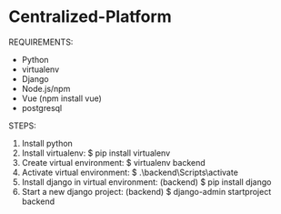 # Centralized-Platform

REQUIREMENTS:
- Python 
- virtualenv 
- Django 
- Node.js/npm
- Vue (npm install vue)
- postgresql

STEPS:
1. Install python
2. Install virtualenv: $ pip install virtualenv
3. Create virtual environment: $ virtualenv backend
4. Activate virtual environment: $ .\backend\Scripts\activate
5. Install django in virtual environment: (backend) $ pip install django
6. Start a new django project: (backend) $ django-admin startproject backend

